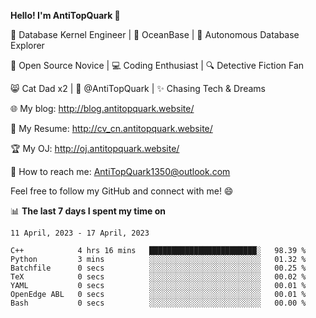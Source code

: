 
**Hello! I'm AntiTopQuark 👋**

🔧 Database Kernel Engineer | 🌊 OceanBase | 🤖 Autonomous Database Explorer

🌱 Open Source Novice | 💻 Coding Enthusiast | 🔍 Detective Fiction Fan

😸 Cat Dad x2 | 🎉 @AntiTopQuark | ✨ Chasing Tech & Dreams

🌐 My blog: http://blog.antitopquark.website/

📄 My Resume: http://cv_cn.antitopquark.website/

🏆 My OJ: http://oj.antitopquark.website/

📧 How to reach me: AntiTopQuark1350@outlook.com

Feel free to follow my GitHub and connect with me! 😄

📊 **The last 7 days I spent my time on** 

<!--START_SECTION:waka-->
```text
11 April, 2023 - 17 April, 2023

C++            4 hrs 16 mins   ████████████████████████░   98.39 % 
Python         3 mins          ░░░░░░░░░░░░░░░░░░░░░░░░░   01.32 % 
Batchfile      0 secs          ░░░░░░░░░░░░░░░░░░░░░░░░░   00.25 % 
TeX            0 secs          ░░░░░░░░░░░░░░░░░░░░░░░░░   00.02 % 
YAML           0 secs          ░░░░░░░░░░░░░░░░░░░░░░░░░   00.01 % 
OpenEdge ABL   0 secs          ░░░░░░░░░░░░░░░░░░░░░░░░░   00.01 % 
Bash           0 secs          ░░░░░░░░░░░░░░░░░░░░░░░░░   00.00 %
```
<!--END_SECTION:waka-->


